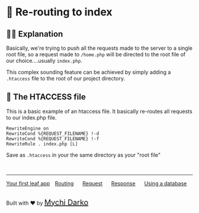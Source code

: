 # 🔁 Re-routing to index

## 👩‍🏫 Explanation

Basically, we're trying to push all the requests made to the server to a single root file, so a request made to `/home.php` will be directed to the root file of our choice....usually `index.php`.

This complex sounding feature can be achieved by simply adding a `.htaccess` file to the root of our project directory.

## 📄 The HTACCESS file

This is a basic example of an htaccess file. It basically re-routes all requests to our index.php file.

```htaccess
RewriteEngine on
RewriteCond %{REQUEST_FILENAME} !-d
RewriteCond %{REQUEST_FILENAME} !-f
RewriteRule . index.php [L]
```

Save as `.htaccess` in your the same directory as your "root file"

<br>
<hr>

<a href="#/v/lucky-charm/intro/first" style="margin: 0px;">Your first leaf app</a>
<a href="#/v/lucky-charm/routing" style="margin: 0px 10px;">Routing</a>
<a href="#/v/lucky-charm/http/request" style="margin: 0px 10px;">Request</a>
<a href="#/v/lucky-charm/http/response" style="margin: 0px 10px;">Response</a>
<a href="#/v/lucky-charm/database" style="margin: 0px 10px;">Using a database</a>

<br>
Built with ❤ by <a href="https://mychi.netlify.com" style="font-size: 20px; color: #111;" target="_blank">Mychi Darko</a>